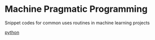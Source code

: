 # Machine Pragmatic Programming

  Snippet codes for common uses routines in machine learning projects

  [python](ml_pragmatic_programming_python.ipynb)

